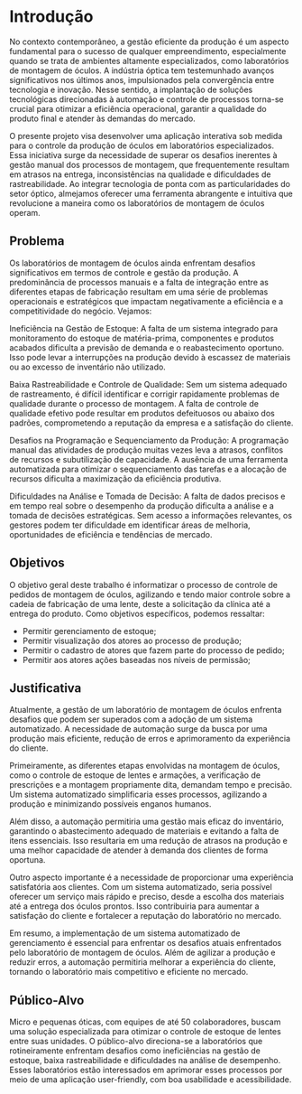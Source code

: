 # Introdução

No contexto contemporâneo, a gestão eficiente da produção é um aspecto fundamental para o sucesso de qualquer empreendimento, especialmente quando se trata de ambientes altamente especializados, como laboratórios de montagem de óculos. A indústria óptica tem testemunhado avanços significativos nos últimos anos, impulsionados pela convergência entre tecnologia e inovação. Nesse sentido, a implantação de soluções tecnológicas direcionadas à automação e controle de processos torna-se crucial para otimizar a eficiência operacional, garantir a qualidade do produto final e atender às demandas do mercado.

O presente projeto visa desenvolver uma aplicação interativa sob medida para o controle da produção de óculos em laboratórios especializados. Essa iniciativa surge da necessidade de superar os desafios inerentes à gestão manual dos processos de montagem, que frequentemente resultam em atrasos na entrega, inconsistências na qualidade e dificuldades de rastreabilidade. Ao integrar tecnologia de ponta com as particularidades do setor óptico, almejamos oferecer uma ferramenta abrangente e intuitiva que revolucione a maneira como os laboratórios de montagem de óculos operam.


## Problema
Os laboratórios de montagem de óculos ainda enfrentam desafios significativos em termos de controle e gestão da produção. A predominância de processos manuais e a falta de integração entre as diferentes etapas de fabricação resultam em uma série de problemas operacionais e estratégicos que impactam negativamente a eficiência e a competitividade do negócio. Vejamos:

Ineficiência na Gestão de Estoque: A falta de um sistema integrado para monitoramento do estoque de matéria-prima, componentes e produtos acabados dificulta a previsão de demanda e o reabastecimento oportuno. Isso pode levar a interrupções na produção devido à escassez de materiais ou ao excesso de inventário não utilizado.

Baixa Rastreabilidade e Controle de Qualidade: Sem um sistema adequado de rastreamento, é difícil identificar e corrigir rapidamente problemas de qualidade durante o processo de montagem. A falta de controle de qualidade efetivo pode resultar em produtos defeituosos ou abaixo dos padrões, comprometendo a reputação da empresa e a satisfação do cliente.

Desafios na Programação e Sequenciamento da Produção: A programação manual das atividades de produção muitas vezes leva a atrasos, conflitos de recursos e subutilização de capacidade. A ausência de uma ferramenta automatizada para otimizar o sequenciamento das tarefas e a alocação de recursos dificulta a maximização da eficiência produtiva.

Dificuldades na Análise e Tomada de Decisão: A falta de dados precisos e em tempo real sobre o desempenho da produção dificulta a análise e a tomada de decisões estratégicas. Sem acesso a informações relevantes, os gestores podem ter dificuldade em identificar áreas de melhoria, oportunidades de eficiência e tendências de mercado.

## Objetivos

O objetivo geral deste trabalho é informatizar o processo de controle de pedidos de montagem de óculos, agilizando e tendo maior controle sobre a cadeia de fabricação de uma lente, deste a solicitação da clínica até a entrega do produto.
Como objetivos específicos, podemos ressaltar:
  - Permitir gerenciamento de estoque;
  - Permitir visualização dos atores ao processo de produção;
  - Permitir o cadastro de atores que fazem parte do processo de pedido;
  - Permitir aos atores ações baseadas nos níveis de  permissão;


## Justificativa

Atualmente, a gestão de um laboratório de montagem de óculos enfrenta desafios que podem ser superados com a adoção de um sistema automatizado. A necessidade de automação surge da busca por uma produção mais eficiente, redução de erros e aprimoramento da experiência do cliente.

Primeiramente, as diferentes etapas envolvidas na montagem de óculos, como o controle de estoque de lentes e armações, a verificação de prescrições e a montagem propriamente dita, demandam tempo e precisão. Um sistema automatizado simplificaria esses processos, agilizando a produção e minimizando possíveis enganos humanos.

Além disso, a automação permitiria uma gestão mais eficaz do inventário, garantindo o abastecimento adequado de materiais e evitando a falta de itens essenciais. Isso resultaria em uma redução de atrasos na produção e uma melhor capacidade de atender à demanda dos clientes de forma oportuna.

Outro aspecto importante é a necessidade de proporcionar uma experiência satisfatória aos clientes. Com um sistema automatizado, seria possível oferecer um serviço mais rápido e preciso, desde a escolha dos materiais até a entrega dos óculos prontos. Isso contribuiria para aumentar a satisfação do cliente e fortalecer a reputação do laboratório no mercado.

Em resumo, a implementação de um sistema automatizado de gerenciamento é essencial para enfrentar os desafios atuais enfrentados pelo laboratório de montagem de óculos. Além de agilizar a produção e reduzir erros, a automação permitiria melhorar a experiência do cliente, tornando o laboratório mais competitivo e eficiente no mercado.

## Público-Alvo

Micro e pequenas óticas, com equipes de até 50 colaboradores, buscam uma solução especializada para otimizar o controle de estoque de lentes entre suas unidades. O público-alvo direciona-se a laboratórios que rotineiramente enfrentam desafios como ineficiências na gestão de estoque, baixa rastreabilidade e dificuldades na análise de desempenho. Esses laboratórios estão interessados em aprimorar esses processos por meio de uma aplicação user-friendly, com boa usabilidade e acessibilidade.

